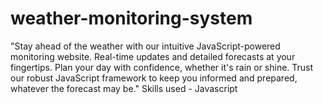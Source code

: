 # weather-monitoring-system
"Stay ahead of the weather with our intuitive JavaScript-powered monitoring website. Real-time updates and detailed forecasts at your fingertips. Plan your day with confidence, whether it's rain or shine. Trust our robust JavaScript framework to keep you informed and prepared, whatever the forecast may be." Skills used - Javascript
